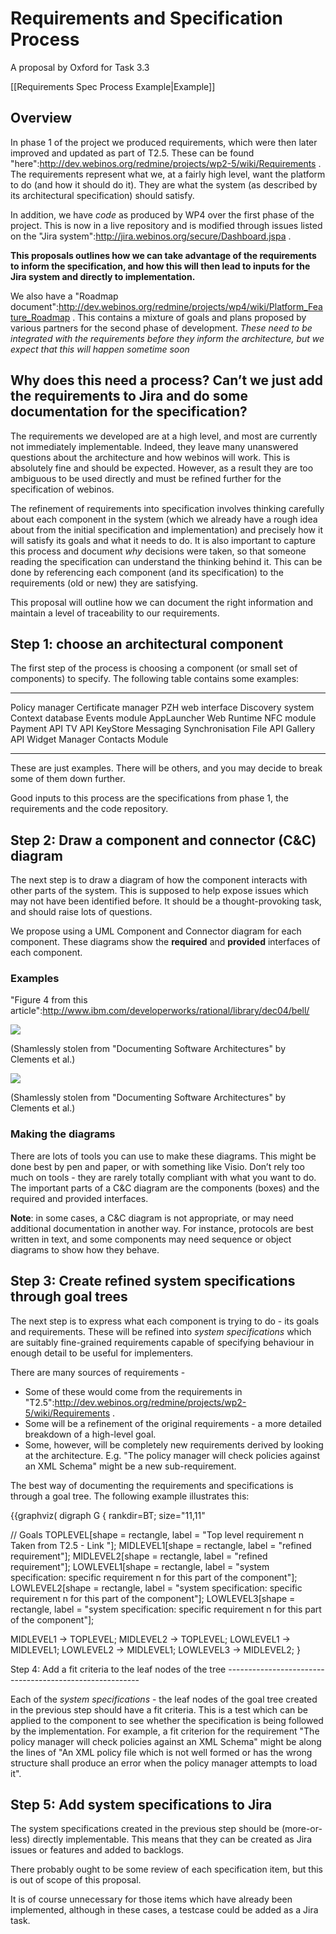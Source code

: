 Requirements and Specification Process
======================================

A proposal by Oxford for Task 3.3

[[Requirements Spec Process Example|Example]]

Overview
--------

In phase 1 of the project we produced requirements, which were then later improved and updated as part of T2.5. These can be found "here":http://dev.webinos.org/redmine/projects/wp2-5/wiki/Requirements . The requirements represent what we, at a fairly high level, want the platform to do (and how it should do it). They are what the system (as described by its architectural specification) should satisfy.

In addition, we have _code_ as produced by WP4 over the first phase of the project. This is now in a live repository and is modified through issues listed on the "Jira system":http://jira.webinos.org/secure/Dashboard.jspa .

**This proposals outlines how we can take advantage of the requirements to inform the specification, and how this will then lead to inputs for the Jira system and directly to implementation.**

We also have a "Roadmap document":http://dev.webinos.org/redmine/projects/wp4/wiki/Platform_Feature_Roadmap . This contains a mixture of goals and plans proposed by various partners for the second phase of development. _These need to be integrated with the requirements before they inform the architecture, but we expect that this will happen sometime soon_

Why does this need a process? Can’t we just add the requirements to Jira and do some documentation for the specification?
-------------------------------------------------------------------------------------------------------------------------

The requirements we developed are at a high level, and most are currently not immediately implementable. Indeed, they leave many unanswered questions about the architecture and how webinos will work. This is absolutely fine and should be expected. However, as a result they are too ambiguous to be used directly and must be refined further for the specification of webinos.

The refinement of requirements into specification involves thinking carefully about each component in the system (which we already have a rough idea about from the initial specification and implementation) and precisely how it will satisfy its goals and what it needs to do. It is also important to capture this process and document _why_ decisions were taken, so that someone reading the specification can understand the thinking behind it. This can be done by referencing each component (and its specification) to the requirements (old or new) they are satisfying.

This proposal will outline how we can document the right information and maintain a level of traceability to our requirements.

Step 1: choose an architectural component
-----------------------------------------

The first step of the process is choosing a component (or small set of components) to specify. The following table contains some examples:

  --------------------- -- --------------------
  Policy manager
  Certificate manager
  PZH web interface
  Discovery system
  Context database
  Events module
  AppLauncher
  Web Runtime
  NFC module
  Payment API
  TV API
  KeyStore
  Messaging
  Synchronisation
  File API
  Gallery API
  Widget Manager
  Contacts Module
  --------------------- -- --------------------

These are just examples. There will be others, and you may decide to break some of them down further.

Good inputs to this process are the specifications from phase 1, the requirements and the code repository.

Step 2: Draw a component and connector (C&C) diagram
----------------------------------------------------

The next step is to draw a diagram of how the component interacts with other parts of the system. This is supposed to help expose issues which may not have been identified before. It should be a thought-provoking task, and should raise lots of questions.

We propose using a UML Component and Connector diagram for each component. These diagrams show the **required** and **provided** interfaces of each component.

### Examples

"Figure 4 from this article":http://www.ibm.com/developerworks/rational/library/dec04/bell/

![](cnc-diagram.png)

(Shamlessly stolen from "Documenting Software Architectures" by Clements et al.)

![](cnc-diagram-2.png)

(Shamlessly stolen from "Documenting Software Architectures" by Clements et al.)

### Making the diagrams

There are lots of tools you can use to make these diagrams. This might be done best by pen and paper, or with something like Visio. Don’t rely too much on tools - they are rarely totally compliant with what you want to do. The important parts of a C&C diagram are the components (boxes) and the required and provided interfaces.

**Note**: in some cases, a C&C diagram is not appropriate, or may need additional documentation in another way. For instance, protocols are best written in text, and some components may need sequence or object diagrams to show how they behave.

Step 3: Create refined system specifications through goal trees
---------------------------------------------------------------

The next step is to express what each component is trying to do - its goals and requirements. These will be refined into _system specifications_ which are suitably fine-grained requirements capable of specifying behaviour in enough detail to be useful for implementers.

There are many sources of requirements -

-   Some of these would come from the requirements in "T2.5":http://dev.webinos.org/redmine/projects/wp2-5/wiki/Requirements .
-   Some will be a refinement of the original requirements - a more detailed breakdown of a high-level goal.
-   Some, however, will be completely new requirements derived by looking at the architecture. E.g. "The policy manager will check policies against an XML Schema" might be a new sub-requirement.

The best way of documenting the requirements and specifications is through a goal tree. The following example illustrates this:

{{graphviz(
digraph G {
 rankdir=BT;
 size="11,11"

// Goals
 TOPLEVEL[shape = rectangle, label = "Top level requirement n Taken from T2.5 - Link "];
 MIDLEVEL1[shape = rectangle, label = "refined requirement"];
 MIDLEVEL2[shape = rectangle, label = "refined requirement"];
 LOWLEVEL1[shape = rectangle, label = "system specification: specific requirement n for this part of the component"];
 LOWLEVEL2[shape = rectangle, label = "system specification: specific requirement n for this part of the component"];
 LOWLEVEL3[shape = rectangle, label = "system specification: specific requirement n for this part of the component"];

MIDLEVEL1 -> TOPLEVEL;
 MIDLEVEL2 -> TOPLEVEL;
 LOWLEVEL1 -> MIDLEVEL1;
 LOWLEVEL2 -> MIDLEVEL1;
 LOWLEVEL3 -> MIDLEVEL2;
 }

</div>
Step 4: Add a fit criteria to the leaf nodes of the tree
--------------------------------------------------------

Each of the _system specifications_ - the leaf nodes of the goal tree created in the previous step should have a fit criteria. This is a test which can be applied to the component to see whether the specification is being followed by the implementation. For example, a fit criterion for the requirement "The policy manager will check policies against an XML Schema" might be along the lines of "An XML policy file which is not well formed or has the wrong structure shall produce an error when the policy manager attempts to load it".

Step 5: Add system specifications to Jira
-----------------------------------------

The system specifications created in the previous step should be (more-or-less) directly implementable. This means that they can be created as Jira issues or features and added to backlogs.

There probably ought to be some review of each specification item, but this is out of scope of this proposal.

It is of course unnecessary for those items which have already been implemented, although in these cases, a testcase could be added as a Jira task.

